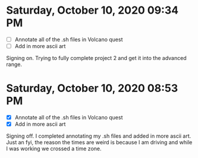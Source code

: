 # Saturday, October 10, 2020 09:34 PM
- [ ] Annotate all of the .sh files in Volcano quest
- [ ] Add in more ascii art

Signing on. Trying to fully complete project 2 and get it into the advanced range. 

# Saturday, October 10, 2020 08:53 PM
- [x] Annotate all of the .sh files in Volcano quest
- [x] Add in more ascii art

Signing off. I completed annotating my .sh files and added in more ascii art. Just an fyi, the reason the times are weird is because I am driving and while I was working we crossed a time zone. 